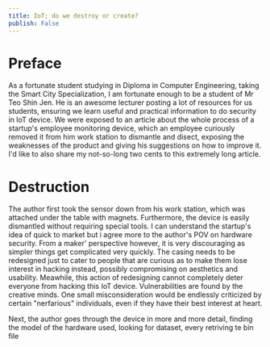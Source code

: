 ```yaml
---
title: IoT; do we destroy or create?
publish: False
---
```


# Preface
As a fortunate student studying in Diploma in Computer Engineering, taking the Smart City Specialization, I am fortunate enough to be a student of Mr Teo Shin Jen. He is an awesome lecturer posting a lot of resources for us students, ensuring we learn useful and practical information to do security in IoT device. We were exposed to an article about the whole process of a startup's employee monitoring device, which an employee curiously removed it from him work station to dismantle and disect, exposing the weaknesses of the product and giving his suggestions on how to improve it. I'd like to also share my not-so-long two cents to this extremely long article.

# Destruction
The author first took the sensor down from his work station, which was attached under the table with magnets. Furthermore, the device is easily dismantled without requiring special tools. I can understand the startup's idea of quick to market but i agree more to the author's POV on hardware security. From a maker' perspective however, it is very discouraging as simpler things get complicated very quickly. The casing needs to be redesigned just to cater to people that are curious as to make them lose interest in hacking instead, possibly compromising on aesthetics and usability. Meawhile, this action of redesigning cannot completely deter everyone from hacking this IoT device. Vulnerabilities are found by the creative minds. One small misconsideration would be endlessly criticized by certain "nerfarious" individuals, even if they have their best interest at heart.

Next, the author goes through the device in more and more detail, finding the model of the hardware used, looking for dataset, every retriving te bin file